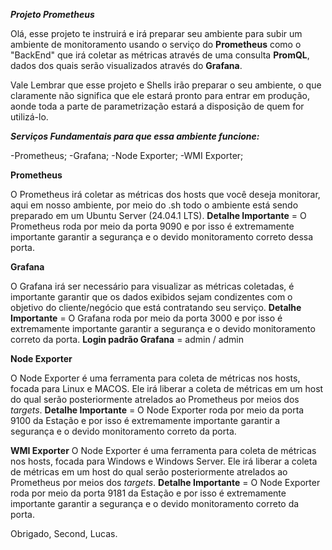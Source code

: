 ***Projeto Prometheus***

Olá, esse projeto te instruirá e irá preparar seu ambiente para subir um ambiente de monitoramento usando o serviço do **Prometheus** como o "BackEnd" que irá coletar as métricas através de uma consulta **PromQL**, dados dos quais serão visualizados através do **Grafana**.

Vale Lembrar que esse projeto e Shells irão preparar o seu ambiente, o que claramente não significa que ele estará pronto para entrar em produção, aonde toda a parte de parametrização estará a disposição de quem for utilizá-lo.


***Serviços Fundamentais para que essa ambiente funcione:***

-Prometheus;
-Grafana;
-Node Exporter;
-WMI Exporter;


**Prometheus**

O Prometheus irá coletar as métricas dos hosts que você deseja monitorar, aqui em nosso ambiente, por meio do .sh todo o ambiente está sendo preparado em um Ubuntu Server (24.04.1 LTS). 
**Detalhe Importante** = O Prometheus roda por meio da porta 9090 e por isso é extremamente importante garantir a segurança e o devido monitoramento correto dessa porta.


**Grafana**

O Grafana irá ser necessário para visualizar as métricas coletadas, é importante garantir que os dados exibidos sejam condizentes com o objetivo do cliente/negócio que está contratando seu serviço.
**Detalhe Importante** = O Grafana roda por meio da porta 3000 e por isso é extremamente importante garantir a segurança e o devido monitoramento correto da porta.
**Login padrão Grafana** = admin / admin


**Node Exporter**

O Node Exporter é uma ferramenta para coleta de métricas nos hosts, focada para Linux e MACOS. Ele irá liberar a coleta de métricas em um host do qual serão posteriormente atrelados ao Prometheus por meios dos *targets*.
**Detalhe Importante** = O Node Exporter roda por meio da porta 9100 da Estação e por isso é extremamente importante garantir a segurança e o devido monitoramento correto da porta.


**WMI Exporter**
O Node Exporter é uma ferramenta para coleta de métricas nos hosts, focada para Windows e Windows Server. Ele irá liberar a coleta de métricas em um host do qual serão posteriormente atrelados ao Prometheus por meios dos *targets*.
**Detalhe Importante** = O Node Exporter roda por meio da porta 9181 da Estação e por isso é extremamente importante garantir a segurança e o devido monitoramento correto da porta.

Obrigado,
Second, Lucas.
